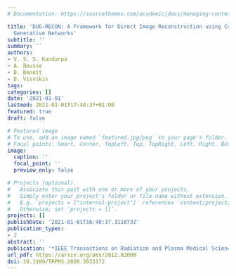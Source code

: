 ```yaml
---
# Documentation: https://sourcethemes.com/academic/docs/managing-content/

title: 'DUG-RECON: A Framework for Direct Image Reconstruction using Convolutional
  Generative Networks'
subtitle: ''
summary: ''
authors:
- V. S. S. Kandarpa
- A. Bousse
- D. Benoit
- D. Visvikis
tags:
categories: []
date: '2021-01-01'
lastmod: 2021-01-01T17:48:37+01:00
featured: true
draft: false

# Featured image
# To use, add an image named `featured.jpg/png` to your page's folder.
# Focal points: Smart, Center, TopLeft, Top, TopRight, Left, Right, BottomLeft, Bottom, BottomRight.
image:
  caption: ''
  focal_point: ''
  preview_only: false

# Projects (optional).
#   Associate this post with one or more of your projects.
#   Simply enter your project's folder or file name without extension.
#   E.g. `projects = ["internal-project"]` references `content/project/deep-learning/index.md`.
#   Otherwise, set `projects = []`.
projects: []
publishDate: '2021-01-01T16:48:37.311873Z'
publication_types:
- 2
abstract: ''
publication: '*IEEE Transactions on Radiation and Plasma Medical Sciences*'
url_pdf: https://arxiv.org/abs/2012.02000
doi: 10.1109/TRPMS.2020.3033172
---
```

